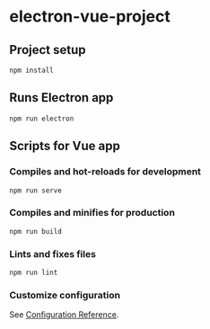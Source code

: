 # electron-vue-project

## Project setup
```
npm install
```

## Runs Electron app
```
npm run electron
```

## Scripts for Vue app

### Compiles and hot-reloads for development
```
npm run serve
```

### Compiles and minifies for production
```
npm run build
```

### Lints and fixes files
```
npm run lint
```

### Customize configuration
See [Configuration Reference](https://cli.vuejs.org/config/).
